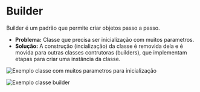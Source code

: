 # Builder

Builder é um padrão que permite criar objetos passo a passo.

- **Problema:** Classe que precisa ser inicialização com 
muitos parametros.
- **Solução:** A construção (incialização) da classe é
removida dela e é movida para outras classes contrutoras
(builders), que implementam etapas para criar uma instância
da classe.

![Exemplo classe com muitos parametros para inicialização](https://refactoring.guru/images/patterns/diagrams/builder/problem2.png?id=2e91039b6c7d2d2df6ee)

![Exemplo classe builder](https://refactoring.guru/images/patterns/diagrams/builder/solution1.png?id=8ce82137f8935998de80)

